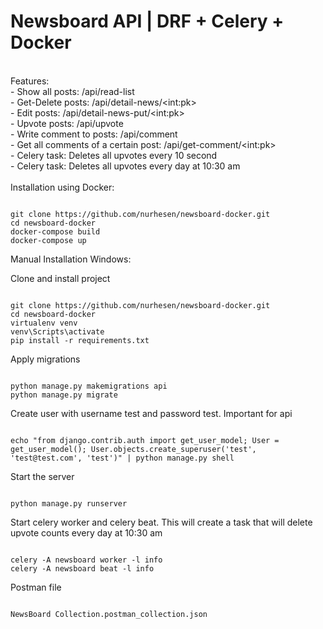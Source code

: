 <h1>Newsboard API | DRF + Celery + Docker </h1>
<br>
Features:
<br>
  - Show all posts: /api/read-list<br>
  - Get-Delete posts: /api/detail-news/&lt;int:pk&gt;<br>
  - Edit posts: /api/detail-news-put/&lt;int:pk&gt;<br>
  - Upvote posts: /api/upvote<br>
  - Write comment to posts: /api/comment<br>
  - Get all comments of a certain post: /api/get-comment/&lt;int:pk&gt;<br>
  - Celery task: Deletes all upvotes every 10 second <br>
  - Celery task: Deletes all upvotes every day at 10:30 am<br>
  
  <br>
  Installation using Docker:<br>
  
  ````````````
  
  git clone https://github.com/nurhesen/newsboard-docker.git
  cd newsboard-docker
  docker-compose build
  docker-compose up
  
  ````````````
  
Manual Installation Windows:<br>

Clone and install project

````````````

git clone https://github.com/nurhesen/newsboard-docker.git
cd newsboard-docker
virtualenv venv
venv\Scripts\activate
pip install -r requirements.txt

````````````

Apply migrations

````````````

python manage.py makemigrations api
python manage.py migrate

````````````

Create user with username test and password test. Important for api

````````````

echo "from django.contrib.auth import get_user_model; User = get_user_model(); User.objects.create_superuser('test', 'test@test.com', 'test')" | python manage.py shell

````````````

Start the server

````````````

python manage.py runserver

````````````




Start celery worker and celery beat. This will create a task that will delete upvote counts every day at 10:30 am

``````

celery -A newsboard worker -l info
celery -A newsboard beat -l info

``````

Postman file

``````

NewsBoard Collection.postman_collection.json

``````

